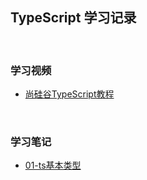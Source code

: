 ## **TypeScript 学习记录**
<br>

### 学习视频

- [尚硅谷TypeScript教程](https://www.bilibili.com/video/BV1Xy4y1v7S2?spm_id_from=333.337.search-card.all.click)

<br>

### 学习笔记

- [01-ts基本类型](./packages/01-basic-type/README.md)
